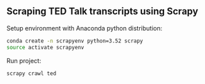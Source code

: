 ## Scraping TED Talk transcripts using Scrapy


Setup environment with Anaconda python distribution:

``` bash
conda create -n scrapyenv python=3.52 scrapy
source activate scrapyenv
```

Run project:

``` bash
scrapy crawl ted
```
